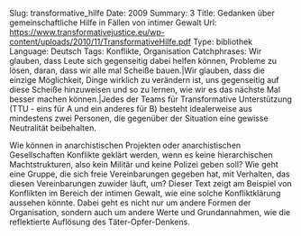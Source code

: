 Slug: transformative_hilfe
Date: 2009
Summary: 3
Title: Gedanken über gemeinschaftliche Hilfe in Fällen von intimer Gewalt
Url: https://www.transformativejustice.eu/wp-content/uploads/2010/11/TransformativeHilfe.pdf
Type: bibliothek
Language: Deutsch
Tags: Konflikte, Organisation
Catchphrases: Wir glauben, dass Leute sich gegenseitig dabei helfen können, Probleme zu lösen, daran, dass wir alle mal Scheiße bauen.|Wir glauben, dass die einzige Möglichkeit, Dinge wirklich zu verändern ist, uns gegenseitig auf diese Scheiße hinzuweisen und so zu lernen, wie wir es das nächste Mal besser machen können.|Jedes der Teams für Transformative Unterstützung (TTU - eins für A und ein anderes für B) besteht idealerweise aus mindestens zwei Personen, die gegenüber der Situation eine gewisse Neutralität beibehalten.


Wie können in anarchistischen Projekten oder anarchistischen Gesellschaften Konflikte geklärt werden, wenn es keine hierarchischen Machtstrukturen, also kein Militär und keine Polizei geben soll? Wie geht eine Gruppe, die sich freie Vereinbarungen gegeben hat, mit Verhalten, das diesen Vereinbarungen zuwider läuft, um? Dieser Text zeigt am Beispiel von Konflikten im Bereich der intimen Gewalt, wie eine solche Konfliktklärung aussehen könnte. Dabei geht es nicht nur um andere Formen der Organisation, sondern auch um andere Werte und Grundannahmen, wie die reflektierte Auflösung des Täter-Opfer-Denkens.
